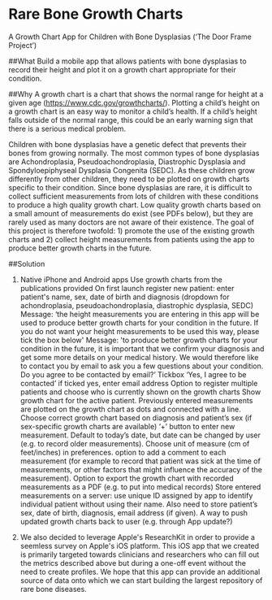 # Rare Bone Growth Charts

A Growth Chart App for Children with Bone Dysplasias (‘The Door Frame Project’)

##What
Build a mobile app that allows patients with bone dysplasias to record their height and plot it on a growth chart appropriate for their condition.

##Why
A growth chart is a chart that shows the normal range for height at a given age (https://www.cdc.gov/growthcharts/). Plotting a child’s height on a growth chart is an easy way to monitor a child’s health. If a child’s height falls outside of the normal range, this could be an early warning sign that there is a serious medical problem.

Children with bone dysplasias have a genetic defect that prevents their bones from growing normally. The most common types of bone dysplasias are Achondroplasia, Pseudoachondroplasia, Diastrophic Dysplasia and Spondyloepiphyseal Dysplasia Congenita (SEDC). As these children grow differently from other children, they need to be plotted on growth charts specific to their condition. Since bone dysplasias are rare, it is difficult to collect sufficient measurements from lots of children with these conditions to produce a high quality growth chart. Low quality growth charts based on a small amount of measurements do exist (see PDFs below), but they are rarely used as many doctors are not aware of their existence. The goal of this project is therefore twofold: 1) promote the use of the existing growth charts and 2) collect height measurements from patients using the app to produce better growth charts in the future.

##Solution
1. Native iPhone and Android apps
Use growth charts from the publications provided
On first launch register new patient:
enter patient's name, sex, date of birth and diagnosis (dropdown for achondroplasia, pseudoachondroplasia, diastrophic dysplasia, SEDC)
Message: ‘the height measurements you are entering in this app will be used to produce better growth charts for your condition in the future. If you do not want your height measurements to be used this way, please tick the box below'
Message: 'to produce better growth charts for your condition in the future, it is important that we confirm your diagnosis and get some more details on your medical history. We would therefore like to contact you by email to ask you a few questions about your condition. Do you agree to be contacted by email?’ Tickbox ‘Yes, I agree to be contacted’ if ticked yes, enter email address
Option to register multiple patients and choose who is currently shown on the growth charts
Show growth chart for the active patient. Previously entered measurements are plotted on the growth chart as dots and connected with a line. Choose correct growth chart based on diagnosis and patient’s sex (if sex-specific growth charts are available)
‘+’ button to enter new measurement. Default to today’s date, but date can be changed by user (e.g. to record older measurements). Choose unit of measure (cm of feet/inches) in preferences.
option to add a comment to each measurement (for example to record that patient was sick at the time of measurements, or other factors that might influence the accuracy of the measurement).
Option to export the growth chart with recorded measurements as a PDF (e.g. to put into medical records)
Store entered measurements on a server: use unique ID assigned by app to identify individual patient without using their name. Also need to store patient’s sex, date of birth, diagnosis, email address (if given).
A way to push updated growth charts back to user (e.g. through App update?)

1. We also decided to leverage Apple's ResearchKit in order to provide a seemless survey on Apple's iOS platform. This iOS app that we created is primarily targeted towards clinicians and researchers who can fill out the metrics described above but during a one-off event without the need to create profiles. We hope that this app can provide an additional source of data onto which we can start building the largest repository of rare bone diseases.

